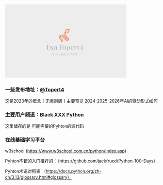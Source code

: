 <img src="https://raw.githubusercontent.com/Topert4/Topert4-Offense/main/pyhton/py.jpg" alt="Python 图片" width="400" />


### 一些发布地址：[@Topert4](https://t.me/Ghos9527)

这是2023年的概念！无阉割版！主要预览   2024-2025-2026年Ai的驱动形式如何

### 主要用户频道：[Black XXX Python](https://t.me/+9BjmwS7fRBY0YTU9)
这里储存的是 可能需要的Pyhton的源代码 

### 在线基础学习平台
w3school (https://www.w3school.com.cn/python/index.asp)

Pyhton不错的入门推荐的：（https://github.com/jackfrued/Python-100-Days）

Pyhton术语对照表 （https://docs.python.org/zh-cn/3.13/glossary.html#glossary）

